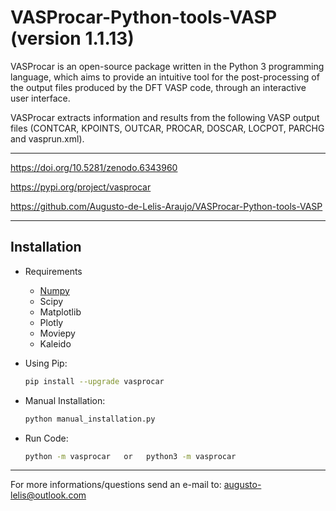 # VASProcar-Python-tools-VASP (version 1.1.13)

VASProcar is an open-source package written in the Python 3 programming language, which aims to provide an intuitive tool for the post-processing of the output files produced by the DFT VASP code, through an interactive user interface.

VASProcar extracts information and results from the following VASP output files (CONTCAR, KPOINTS, OUTCAR, PROCAR, DOSCAR, LOCPOT, PARCHG and vasprun.xml).

------------------------------------------------------------------------

https://doi.org/10.5281/zenodo.6343960

https://pypi.org/project/vasprocar

https://github.com/Augusto-de-Lelis-Araujo/VASProcar-Python-tools-VASP

------------------------------------------------------------------------

## Installation

-  Requirements

    - [Numpy](https://pypi.org/project/numpy/)
    * Scipy
    * Matplotlib
    * Plotly
    * Moviepy
    * Kaleido
    

- Using Pip:

  ```bash
  pip install --upgrade vasprocar
  ```

- Manual Installation:

  ```bash
  python manual_installation.py
  ```

- Run Code:

  ```bash
  python -m vasprocar   or   python3 -m vasprocar
  ```
------------------------------------------------------------------------

For more informations/questions send an e-mail to: augusto-lelis@outlook.com
